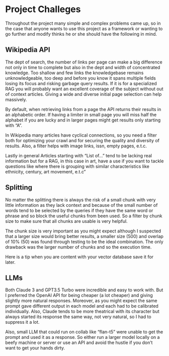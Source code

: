 # Project Challeges
Throughout the project many simple and complex problems came up, so in the case that anyone wants to use this project as a framework or wanting to go further and modify thinks he or she should have the following in mind. 

## Wikipedia API
The dept of search, the number of links per page can make a big difference not only in time to complete but also in the dept and width of concentrated knowledge. Too shallow and few links the knowledgebase remains unknowledgeable, too deep and before you know it spans multiple fields losing its focus and risking garbage query results. If it is for a specialized RAG you will probably want an excellent coverage of the subject without out of context articles. Giving a wide and diverse initial page selection can help massively. 

By default, when retrieving links from a page the API returns their results in an alphabetic order. If having a limiter in small page you will miss half the alphabet if you are lucky and in larger pages might get results only starting with “A”.

In Wikipedia many articles have cyclical connections, so you need a filter both for optimizing your crawl and for securing the quality and diversity of results. Also, a filter helps with image links, issn, empty pages, e.t.c.

Lastly in general Articles starting with “List of…” tend to be lacking real information but for a RAG, in this case in art, have a use if you want to tackle questions like where there is grouping with similar characteristics like ethnicity, century, art movement, e.t.c”  


## Splitting
No matter the splitting there is always the risk of a small chunk with very little information as they lack context and because of the small number of words tend to be selected by the queries if they have the same word or phrase and so block the useful chunks from been used. So a filter by chunk size to make sure that all chunks are usable is very helpful.

The chunk size is very important as you might expect although I suspected that a larger size would bring better results, a smaller size (500) and overlap of 10% (50) was found through testing to be the ideal combination. The only drawback was the larger number of chunks and so the execution time. 

Here is a tip when you are content with your vector database save it for later.  

## LLMs
Both Claude 3 and GPT3.5 Turbo were incredible and easy to work with. But I preferred the OpenAI API for being cheaper (a lot cheaper) and giving slightly more natural responses. Moreover, as you might expect the same prompt gave different output in each model and each had to be calibrated individually. Also, Claude tends to be more theatrical with its character but always started its response the same way, not very natural, so I had to suppress it a lot. 

Also, small LLM that could run on collab like “flan-t5” were unable to get the prompt and used it as a response. So either run a larger model locally on a beefy machine or server or use an API and avoid the hustle if you don’t want to get your hands dirty.  

